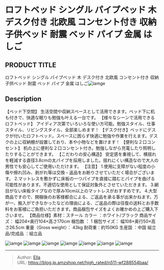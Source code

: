 # ロフトベッド シングル パイプベッド 木 デスク付き 北欧風 コンセント付き 収納 子供ベッド 耐震 ベッド パイプ 金属 はしご


## PRODUCT TITLE 

ロフトベッド シングル パイプベッド 木 デスク付き 北欧風 コンセント付き 収納 子供ベッド 耐震 ベッド パイプ 金属 はしご![iamge](https://b2bfiles1.gigab2b.cn/image/wkseller/303/20220303_87e2567dc00801f4ca3fcb1c38c620c0.jpg)

## Description

【ベッド下空間】 生活空間や収納スペースとして活用できます。ベッド下に机も付きで、快適な眠りも勉強も叶える一台です。
【様々なシーンで活用できるロフトベッド】 アイディア次第でいろいろな使い方可能。勉強スタイル、仕事スタイル、リビングスタイル、全部楽しめます！
【デスク付き】ベッドにデスクが付いたロフトベッド。スペースに困らず快適に勉強や作業を行えます。デスクの上に収納棚が設置しており、本や小物などを置けます！
【便利な２口コンセント】 机の上に便利な２口コンセント付き。勉強しながら充電したり照明したりすることができます。
【こだわりの安心構造】 安定感を重視して、横揺れを軽減する直径3.8cmの太パイプを採用しました。揺れにくい構造なので大人の男性でも安心してご使用いただけます。
【注意】
1.使用に支障がない程度の小傷や擦れ凹み、剥がれ等は交換・返品をお断りさせていただく場合がございます。
2.マットレスを敷かずに床板の一つパイプを直接に踏むとパイプを曲げる可能性があります。不適切な使用として保証対象外とさせていただきます。
3.網目がない床板タイプなので厚み10cm以上のマットレスがおすすめです。
4.大型商品ですので、開梱後のお客様都合による、ご返品を承る事が出来かねます。万が一、搬入ができなかったなどの理由による、ご返品の際は往復の送料とお手数料をお客様にご負担いただきます。商品梱包サイズをよくお確かめの上ご購入下さいませ。
【商品仕様】素材：スチール カラー	 ：ホワイト/ブラック 商品サイズ：	幅204×奥行104×高さ170cm 梱包数	： 1 梱包サイズ：	幅108×奥行50×高さ26.5cm 重量（Gross weight）：	43kg 耐荷重：約150KG 生産国	：中国 組立品/完成品	：組立品



![iamge](https://b2bfiles1.gigab2b.cn/image/wkseller/303/20220303_82d82d984be2e2f25e5c3c5ff8a52d77.jpg)
![iamge](https://b2bfiles1.gigab2b.cn/image/wkseller/303/20220303_8b70757248fbf1593569bd708d75bd9d.jpg)
![iamge](https://b2bfiles1.gigab2b.cn/image/wkseller/303/20220301_06c3b8d6328d0dea5d6791141a63d41a.jpg)
![iamge](https://b2bfiles1.gigab2b.cn/image/wkseller/303/20220228_0694903e398d6f1aaabbf1fa96131a08.jpg)
![iamge](https://b2bfiles1.gigab2b.cn/image/wkseller/303/20220228_1c1cad34feb76839ef33c411b47b5214.jpg)
![iamge](https://b2bfiles1.gigab2b.cn/image/wkseller/303/20220228_7b454e3b7311c055cbec5be494ef51f4.jpg)
![iamge](https://b2bfiles1.gigab2b.cn/image/wkseller/303/20220228_3db0e25a5864a2abdd5f882a1fb8fac3.jpg)


---

> Author: [Ella](https://blog.jp.amzshop.net/)  
> URL: https://blog.jp.amzshop.net/high_rated/n511-wf288554baa/  

